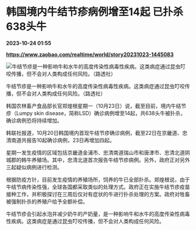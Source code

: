 # 韩国境内牛结节疹病例增至14起 已扑杀638头牛

**2023-10-24 01:55**

**https://www.zaobao.com/realtime/world/story20231023-1445083**

![牛结节疹是一种影响牛和水牛的高度传染性病毒性疾病。这类病症通过昆虫叮咬传播，但不会对人类构成任何风险。（路透社）](https://static.zaobao.com/s3fs-public/styles/article_large_full/public/articles/2023/10/23/2023-09-06T003600Z201364597RC2N23ADIYZWRTRMADP3TRADE-TPP.JPG?itok=l7Y4925l "牛结节疹是一种影响牛和水牛的高度传染性病毒性疾病。这类病症通过昆虫叮咬传播，但不会对人类构成任何风险。（路透社）")

牛结节疹是一种影响牛和水牛的高度传染性病毒性疾病。这类病症通过昆虫叮咬传播，但不会对人类构成任何风险。（路透社）

韩国农林畜产食品部长官郑煌根星期一（10月23日）说，截至目前，境内牛结节疹（Lumpy skin disease，简称LSD）确诊病例增至14起，共638头牛被扑杀，确诊病例恐将持续增加。

韩联社报道，10月20日韩国境内首现牛结节疹确诊病例，截至22日在京畿道、忠清南道共报告10起确诊病例，23日再增加四起。

星期一发生疫情的区域包括京畿道金浦市、忠清南道瑞山市和唐津市、忠清北道阴城郡的韩牛养殖场。其中，忠清北道首次报告牛结节疹病例。另外，政府正对另外三起疑似病例进行检测。

根据防疫方针，目前发生疫情的养殖场所，饲养的牛已全部扑杀。郑煌根说，由于牛结节病传染性强，全球各国都采取类似的处理方式。政府正在实施牛结节疹疫苗接种工作，并积极探讨在三周后仅对有症状的牛进行扑杀处理的方案。政府对牲畜被强制扑杀的养殖户给予全额补偿。

牛结节疹会引起水泡并减少奶牛的产奶量，是一种影响牛和水牛的高度传染性病毒性疾病。这类病症是通过昆虫叮咬传播，但不会对人类构成任何风险。